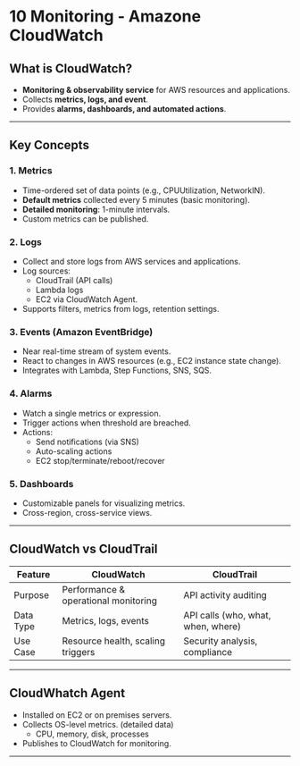 # 10 Monitoring - Amazone CloudWatch

## What is CloudWatch?
- **Monitoring & observability service** for AWS resources and applications.
- Collects **metrics, logs, and event**.
- Provides **alarms, dashboards, and automated actions**.

---

## Key Concepts

### 1. Metrics
- Time-ordered set of data points (e.g., CPUUtilization, NetworkIN).
- **Default metrics** collected every 5 minutes (basic monitoring).
- **Detailed monitoring**: 1-minute intervals.
- Custom metrics can be published.

### 2. Logs
- Collect and store logs from AWS services and applications.
- Log sources:
  - CloudTrail (API calls)
  - Lambda logs
  - EC2 via CloudWatch Agent.
- Supports filters, metrics from logs, retention settings.
  
### 3. Events (Amazon EventBridge)
- Near real-time stream of system events.
- React to changes in AWS resources (e.g., EC2 instance state change).
- Integrates with Lambda, Step Functions, SNS, SQS.

### 4. Alarms
- Watch a single metrics or expression.
- Trigger actions when threshold are breached.
- Actions:
  - Send notifications (via SNS)
  - Auto-scaling actions
  - EC2 stop/terminate/reboot/recover
 
### 5. Dashboards
- Customizable panels for visualizing metrics.
- Cross-region, cross-service views.

---

## CloudWatch vs CloudTrail

| Feature   | CloudWatch                           | CloudTrail                         |
| --------- | ------------------------------------ | ---------------------------------- |
| Purpose   | Performance & operational monitoring | API activity auditing              |
| Data Type | Metrics, logs, events                | API calls (who, what, when, where) |
| Use Case  | Resource health, scaling triggers    | Security analysis, compliance      |

---

## CloudWhatch Agent
- Installed on EC2 or on premises servers.
- Collects OS-level metrics. (detailed data)
  - CPU, memory, disk, processes
- Publishes to CloudWatch for monitoring.

---


